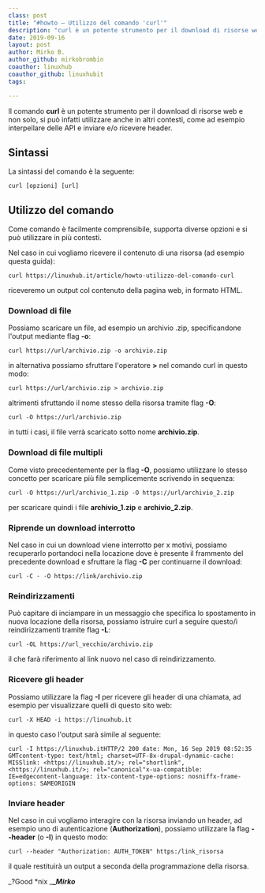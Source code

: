```yaml
---
class: post
title: "#howto – Utilizzo del comando 'curl'"
description: "curl è un potente strumento per il download di risorse web e non solo, si può infatti utilizzare anche in altri contesti, come ad esempio interpellare delle API e inviare e/o ricevere header."
date: 2019-09-16
layout: post
author: Mirko B.
author_github: mirkobrombin
coauthor: linuxhub
coauthor_github: linuxhubit
tags:

---
```

Il comando **curl** è un potente strumento per il download di risorse web e non solo, si può infatti utilizzare anche in altri contesti, come ad esempio interpellare delle API e inviare e/o ricevere header.

## Sintassi

La sintassi del comando è la seguente:

    curl [opzioni] [url]

## Utilizzo del comando

Come comando è facilmente comprensibile, supporta diverse opzioni e si può utilizzare in più contesti.

Nel caso in cui vogliamo ricevere il contenuto di una risorsa (ad esempio questa guida):

    curl https://linuxhub.it/article/howto-utilizzo-del-comando-curl

riceveremo un output col contenuto della pagina web, in formato HTML.

### Download di file

Possiamo scaricare un file, ad esempio un archivio .zip, specificandone l'output mediante flag **-o**:

    curl https://url/archivio.zip -o archivio.zip

in alternativa possiamo sfruttare l'operatore **>** nel comando curl in questo modo:

    curl https://url/archivio.zip > archivio.zip

altrimenti sfruttando il nome stesso della risorsa tramite flag **-O**:

    curl -O https://url/archivio.zip

in tutti i casi, il file verrà scaricato sotto nome **archivio.zip**.

### Download di file multipli

Come visto precedentemente per la flag **-O**, possiamo utilizzare lo stesso concetto per scaricare più file semplicemente scrivendo in sequenza:

    curl -O https://url/archivio_1.zip -O https://url/archivio_2.zip

per scaricare quindi i file **archivio_1.zip** e **archivio_2.zip**.

### Riprende un download interrotto

Nel caso in cui un download viene interrotto per x motivi, possiamo recuperarlo portandoci nella locazione dove è presente il frammento del precedente download e sfruttare la flag **-C** per continuarne il download:

    curl -C - -O https://link/archivio.zip

### Reindirizzamenti

Può capitare di inciampare in un messaggio che specifica lo spostamento in nuova locazione della risorsa, possiamo istruire curl a seguire questo/i reindirizzamenti tramite flag **-L**:

    curl -OL https://url_vecchio/archivio.zip

il che farà riferimento al link nuovo nel caso di reindirizzamento.

### Ricevere gli header

Possiamo utilizzare la flag **-I** per ricevere gli header di una chiamata, ad esempio per visualizzare quelli di questo sito web:

    curl -X HEAD -i https://linuxhub.it

in questo caso l'output sarà simile al seguente:

    curl -I https://linuxhub.itHTTP/2 200 date: Mon, 16 Sep 2019 08:52:35 GMTcontent-type: text/html; charset=UTF-8x-drupal-dynamic-cache: MISSlink: <https://linuxhub.it/>; rel="shortlink", <https://linuxhub.it/>; rel="canonical"x-ua-compatible: IE=edgecontent-language: itx-content-type-options: nosniffx-frame-options: SAMEORIGIN

### Inviare header

Nel caso in cui vogliamo interagire con la risorsa inviando un header, ad esempio uno di autenticazione (**Authorization**), possiamo utilizzare la flag **--header** (o **-I**) in questo modo:

    curl --header "Authorization: AUTH_TOKEN" https:/link_risorsa

il quale restituirà un output a seconda della programmazione della risorsa.



_?Good *nix _**__Mirko_**